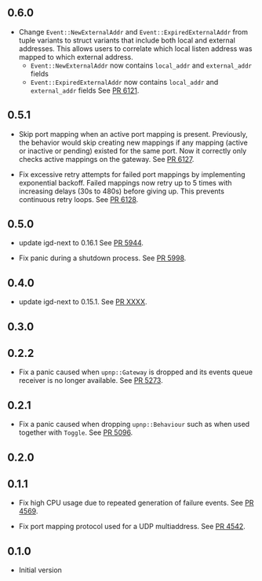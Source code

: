 ## 0.6.0

- Change `Event::NewExternalAddr` and `Event::ExpiredExternalAddr` from tuple variants to struct variants 
  that include both local and external addresses. This allows users to correlate which local listen 
  address was mapped to which external address.
  - `Event::NewExternalAddr` now contains `local_addr` and `external_addr` fields
  - `Event::ExpiredExternalAddr` now contains `local_addr` and `external_addr` fields
  See [PR 6121](https://github.com/libp2p/rust-libp2p/pull/6121).

## 0.5.1

- Skip port mapping when an active port mapping is present.
  Previously, the behavior would skip creating new mappings if any mapping 
  (active or inactive or pending) existed for the same port. Now it correctly only 
  checks active mappings on the gateway.
  See [PR 6127](https://github.com/libp2p/rust-libp2p/pull/6127).

- Fix excessive retry attempts for failed port mappings by implementing exponential backoff.
  Failed mappings now retry up to 5 times with increasing delays (30s to 480s) before giving up.
  This prevents continuous retry loops.
  See [PR 6128](https://github.com/libp2p/rust-libp2p/pull/6128).

## 0.5.0

- update igd-next to 0.16.1
  See [PR 5944](https://github.com/libp2p/rust-libp2p/pull/5944).

- Fix panic during a shutdown process.
  See [PR 5998](https://github.com/libp2p/rust-libp2p/pull/5998).

<!-- Update to libp2p-swarm v0.47.0 -->

## 0.4.0

- update igd-next to 0.15.1.
  See [PR XXXX](https://github.com/libp2p/rust-libp2p/pull/XXXX).

<!-- Update to libp2p-core v0.43.0 -->

## 0.3.0

<!-- Update to libp2p-swarm v0.45.0 -->

## 0.2.2
- Fix a panic caused when `upnp::Gateway` is dropped and its events queue receiver is no longer
available.
  See [PR 5273](https://github.com/libp2p/rust-libp2p/pull/5273).

## 0.2.1
- Fix a panic caused when dropping `upnp::Behaviour` such as when used together with `Toggle`.
  See [PR 5096](https://github.com/libp2p/rust-libp2p/pull/5096).

## 0.2.0


## 0.1.1

- Fix high CPU usage due to repeated generation of failure events.
  See [PR 4569](https://github.com/libp2p/rust-libp2p/pull/4569).

- Fix port mapping protocol used for a UDP multiaddress.
  See [PR 4542](https://github.com/libp2p/rust-libp2p/pull/4542).

## 0.1.0

- Initial version
